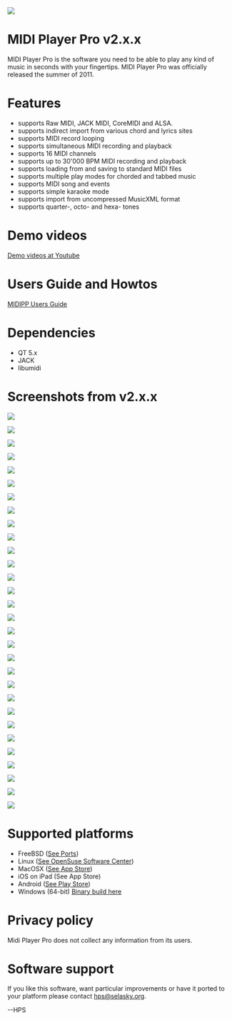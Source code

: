 <IMG SRC="https://raw.githubusercontent.com/hselasky/midipp/main/midipp.png"></IMG>
# MIDI Player Pro v2.x.x 

MIDI Player Pro is the software you need to be able to play any kind of music in seconds with your fingertips.
MIDI Player Pro was officially released the summer of 2011.

# Features
<ul>
  <li>supports Raw MIDI, JACK MIDI, CoreMIDI and ALSA.</li>
  <li>supports indirect import from various chord and lyrics sites</li>
  <li>supports MIDI record looping</li>
  <li>supports simultaneous MIDI recording and playback</li>
  <li>supports 16 MIDI channels</li>
  <li>supports up to 30'000 BPM MIDI recording and playback</li>
  <li>supports loading from and saving to standard MIDI files</li>
  <li>supports multiple play modes for chorded and tabbed music</li>
  <li>supports MIDI song and events</li>
  <li>supports simple karaoke mode</li>
  <li>supports import from uncompressed MusicXML format</li>
  <li>supports quarter-, octo- and hexa- tones</li>
</ul>

# Demo videos
<A HREF="https://www.youtube.com/playlist?list=PL85pRnIQwc7Q-wwT0DiUS2Gg2PhFnnOi1">Demo videos at Youtube</A>

# Users Guide and Howtos
<A HREF="https://raw.githubusercontent.com/hselasky/midipp/main/www/midipp_users_guide.pdf">MIDIPP Users Guide</A>

# Dependencies
<ul>
  <li>QT 5.x</li>
  <li>JACK</li>
  <li>libumidi</li>
</ul>

# Screenshots from v2.x.x
<IMG SRC="https://raw.githubusercontent.com/hselasky/midipp/main/www/screenshot000.png"></IMG>

<IMG SRC="https://raw.githubusercontent.com/hselasky/midipp/main/www/screenshot001.png"></IMG>

<IMG SRC="https://raw.githubusercontent.com/hselasky/midipp/main/www/screenshot002.png"></IMG>

<IMG SRC="https://raw.githubusercontent.com/hselasky/midipp/main/www/screenshot003.png"></IMG>

<IMG SRC="https://raw.githubusercontent.com/hselasky/midipp/main/www/screenshot004.png"></IMG>

<IMG SRC="https://raw.githubusercontent.com/hselasky/midipp/main/www/screenshot005.png"></IMG>

<IMG SRC="https://raw.githubusercontent.com/hselasky/midipp/main/www/screenshot006.png"></IMG>

<IMG SRC="https://raw.githubusercontent.com/hselasky/midipp/main/www/screenshot007.png"></IMG>

<IMG SRC="https://raw.githubusercontent.com/hselasky/midipp/main/www/screenshot008.png"></IMG>

<IMG SRC="https://raw.githubusercontent.com/hselasky/midipp/main/www/screenshot009.png"></IMG>

<IMG SRC="https://raw.githubusercontent.com/hselasky/midipp/main/www/screenshot010.png"></IMG>

<IMG SRC="https://raw.githubusercontent.com/hselasky/midipp/main/www/screenshot011.png"></IMG>

<IMG SRC="https://raw.githubusercontent.com/hselasky/midipp/main/www/screenshot012.png"></IMG>

<IMG SRC="https://raw.githubusercontent.com/hselasky/midipp/main/www/screenshot013.png"></IMG>

<IMG SRC="https://raw.githubusercontent.com/hselasky/midipp/main/www/screenshot014.png"></IMG>

<IMG SRC="https://raw.githubusercontent.com/hselasky/midipp/main/www/screenshot015.png"></IMG>

<IMG SRC="https://raw.githubusercontent.com/hselasky/midipp/main/www/screenshot016.png"></IMG>

<IMG SRC="https://raw.githubusercontent.com/hselasky/midipp/main/www/screenshot017.png"></IMG>

<IMG SRC="https://raw.githubusercontent.com/hselasky/midipp/main/www/screenshot018.png"></IMG>

<IMG SRC="https://raw.githubusercontent.com/hselasky/midipp/main/www/screenshot019.png"></IMG>

<IMG SRC="https://raw.githubusercontent.com/hselasky/midipp/main/www/screenshot020.png"></IMG>

<IMG SRC="https://raw.githubusercontent.com/hselasky/midipp/main/www/screenshot021.png"></IMG>

<IMG SRC="https://raw.githubusercontent.com/hselasky/midipp/main/www/screenshot022.png"></IMG>

<IMG SRC="https://raw.githubusercontent.com/hselasky/midipp/main/www/screenshot023.png"></IMG>

<IMG SRC="https://raw.githubusercontent.com/hselasky/midipp/main/www/screenshot024.png"></IMG>

<IMG SRC="https://raw.githubusercontent.com/hselasky/midipp/main/www/screenshot025.png"></IMG>

<IMG SRC="https://raw.githubusercontent.com/hselasky/midipp/main/www/screenshot026.png"></IMG>

<IMG SRC="https://raw.githubusercontent.com/hselasky/midipp/main/www/screenshot027.png"></IMG>

<IMG SRC="https://raw.githubusercontent.com/hselasky/midipp/main/www/screenshot028.png"></IMG>

<IMG SRC="https://raw.githubusercontent.com/hselasky/midipp/main/www/screenshot029.png"></IMG>

# Supported platforms
<ul>
<li>FreeBSD (<a HREF="http://www.freshports.org/audio/midipp">See Ports</a>)</li>
<li>Linux (<a HREF="http://software.opensuse.org/download.html?project=home%3Aedogawa&package=midipp">See OpenSuse Software Center</a>)</li>
<li>MacOSX (<a HREF="https://itunes.apple.com/app/midi-player-pro/id689617853?mt=12">See App Store</a>)</li>
<li>iOS on iPad (See App Store)</li>
<li>Android (<a HREF="https://play.google.com/store/apps/details?id=org.selasky.midipp">See Play Store</a>)</li>
<li>Windows (64-bit) <A HREF="http://home.selasky.org:8192/privat/midipp-binary-win64.zip">Binary build here</A></li>
</ul>

# Privacy policy
Midi Player Pro does not collect any information from its users.

# Software support
If you like this software, want particular improvements or have it ported to your platform please contact hps@selasky.org.

--HPS
